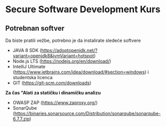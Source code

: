 # Secure Software Development Kurs

## Potrebnan softver

Da biste pratili vežbe, potrebno je da instalirate sledeće softvere

* JAVA 8 SDK (https://adoptopenjdk.net/?variant=openjdk8&jvmVariant=hotspot)
* Node.js LTS (https://nodejs.org/en/download/)
* IntelliJ Ultimate (https://www.jetbrains.com/idea/download/#section=windows) i studentska licenca
* GIT (https://git-scm.com/downloads)

**Za čas "Alati za statičku i dinamičku analizu**
* OWASP ZAP (https://www.zaproxy.org/)
* SonarQube (https://binaries.sonarsource.com/Distribution/sonarqube/sonarqube-6.7.7.zip)
